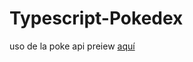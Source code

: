 # Typescript-Pokedex
uso de la poke api preiew [aquí](https://msebass1.github.io/Typescript-Pokedex/)
